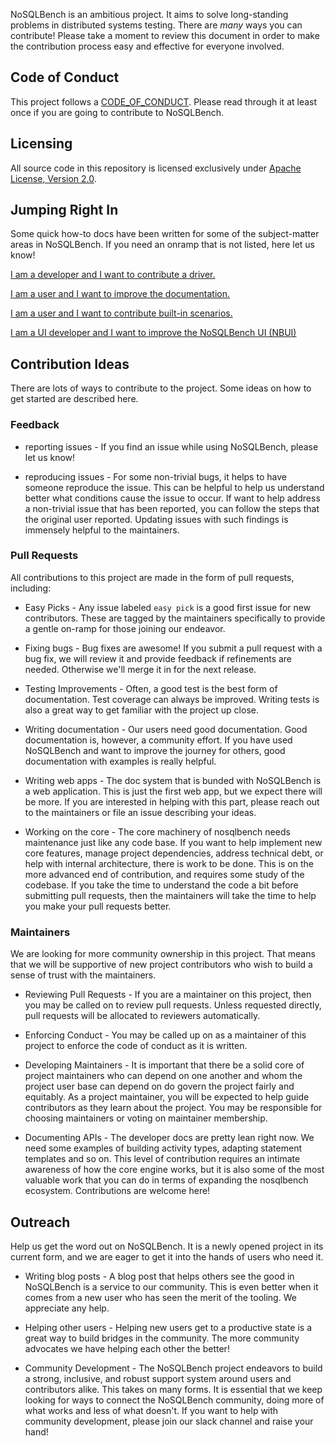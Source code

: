 NoSQLBench is an ambitious project. It aims to solve long-standing problems in distributed systems
testing. There are *many* ways you can contribute! Please take a moment to review this document
in order to make the contribution process easy and effective for everyone involved.

## Code of Conduct

This project follows a [CODE_OF_CONDUCT](CODE_OF_CONDUCT.md). Please read
through it at least once if you are going to contribute to NoSQLBench.

## Licensing

All source code in this repository is licensed exclusively under
[Apache License, Version 2.0](http://www.apache.org/licenses/LICENSE-2.0).

## Jumping Right In

Some quick how-to docs have been written for some of the subject-matter
areas in NoSQLBench. If you need an onramp that is not listed, here let us
know!

[I am a developer and I want to contribute a driver.](devdocs/devguide/drivers/README.md)

[I am a user and I want to improve the documentation.](devdocs/devguide/nb_docs.md)

[I am a user and I want to contribute built-in scenarios.](devdocs/devguide/adding_scenarios.md)

[I am a UI developer and I want to improve the NoSQLBench UI (NBUI)](devdocs/devguide/nbui/README.md)

## Contribution Ideas

There are lots of ways to contribute to the project. Some ideas on how to
get started are described here.

### Feedback

- reporting issues - If you find an issue while using NoSQLBench, please let us know!

- reproducing issues - For some non-trivial bugs, it helps to have someone reproduce the issue.
  This can be helpful to help us understand better what conditions cause the issue to occur. If want to help
  address a non-trivial issue that has been reported, you can follow the steps that the original user
  reported. Updating issues with such findings is immensely helpful to the maintainers.

### Pull Requests

All contributions to this project are made in the form of pull requests, including:

- Easy Picks - Any issue labeled `easy pick` is a good first issue for new contributors. These are tagged
  by the maintainers specifically to provide a gentle on-ramp for those joining our endeavor.

- Fixing bugs - Bug fixes are awesome! If you submit a pull request with a bug fix, we will review it
  and provide feedback if refinements are needed. Otherwise we'll merge it in for the next release.

- Testing Improvements - Often, a good test is the best form of documentation. Test coverage can always
  be improved. Writing tests is also a great way to get familiar with the project up close.

- Writing documentation - Our users need good documentation. Good documentation is, however, a community
  effort. If you have used NoSQLBench and want to improve the journey for others, good documentation
  with examples is really helpful.

- Writing web apps - The doc system that is bunded with NoSQLBench is a web application. This is just
  the first web app, but we expect there will be more. If you are interested in helping with this part,
  please reach out to the maintainers or file an issue describing your ideas.

- Working on the core - The core machinery of nosqlbench needs maintenance just like any code base. If you
  want to help implement new core features, manage project dependencies, address technical debt, or help
  with internal architecture, there is work to be done. This is on the more advanced end of contribution,
  and requires some study of the codebase. If you take the time to understand the code a bit before submitting
  pull requests, then the maintainers will take the time to help you make your pull requests better.

### Maintainers

We are looking for more community ownership in this project. That means that we will be supportive of
new project contributors who wish to build a sense of trust with the maintainers.

- Reviewing Pull Requests - If you are a maintainer on this project, then
  you may be called on to review pull requests. Unless requested directly,
  pull requests will be allocated to reviewers automatically.

- Enforcing Conduct - You may be called up on as a maintainer of this
  project to enforce the code of conduct as it is written.

- Developing Maintainers - It is important that there be a solid core of
  project maintainers who can depend on one another and whom the project
  user base can depend on do govern the project fairly and equitably. As a
  project maintainer, you will be expected to help guide contributors as
  they learn about the project. You may be responsible for choosing
  maintainers or voting on maintainer membership.

- Documenting APIs - The developer docs are pretty lean right now. We need
  some examples of building activity types, adapting statement templates
  and so on. This level of contribution requires an intimate awareness of
  how the core engine works, but it is also some of the most valuable work
  that you can do in terms of expanding the nosqlbench ecosystem.
  Contributions are welcome here!


## Outreach

Help us get the word out on NoSQLBench. It is a newly opened project in its current form, and we
are eager to get it into the hands of users who need it.

- Writing blog posts - A blog post that helps others see the good in
  NoSQLBench is a service to our community. This is even better when it
  comes from a new user who has seen the merit of the tooling. We
  appreciate any help.

- Helping other users - Helping new users get to a productive state is a
  great way to build bridges in the community. The more community
  advocates we have helping each other the better!

- Community Development - The NoSQLBench project endeavors to build a
  strong, inclusive, and robust support system around users and
  contributors alike. This takes on many forms. It is essential that we
  keep looking for ways to connect the NoSQLBench community, doing more of
  what works and less of what doesn't. If you want to help with community
  development, please join our slack channel and raise your hand!




